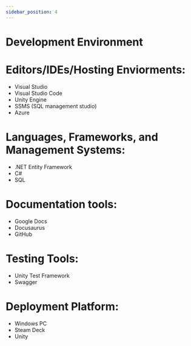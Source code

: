 ```yaml
---
sidebar_position: 4
---
```


# Development Environment

# Editors/IDEs/Hosting Enviorments:
- Visual Studio
- Visual Studio Code
- Unity Engine
- SSMS (SQL management studio)
- Azure

# Languages, Frameworks, and Management Systems:
- .NET Entity Framework
- C#
- SQL

# Documentation tools:
- Google Docs
- Docusaurus
- GitHub

# Testing Tools:
- Unity Test Framework
- Swagger

# Deployment Platform:
- Windows PC
- Steam Deck
- Unity 